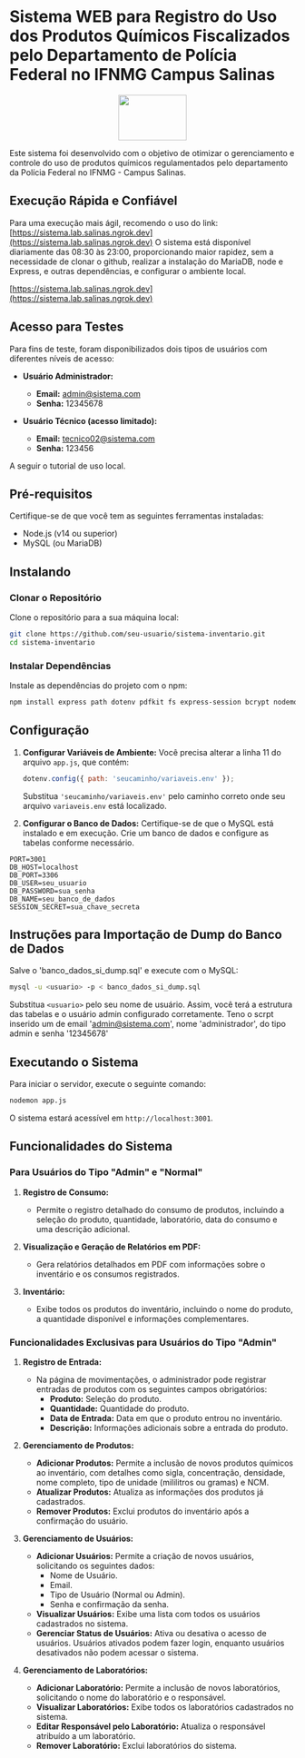 
# Sistema WEB para Registro do Uso dos Produtos Químicos Fiscalizados pelo Departamento de Polícia Federal no IFNMG Campus Salinas

<p align="center">
    <img src="https://qualitapps.com/wp-content/uploads/2023/02/102.png" width="120" height="80"/>
</p>

Este sistema foi desenvolvido com o objetivo de otimizar o gerenciamento e controle do uso de produtos químicos regulamentados pelo departamento da Polícia Federal no IFNMG - Campus Salinas.

## Execução Rápida e Confiável

Para uma execução mais ágil, recomendo o uso do link: [https://sistema.lab.salinas.ngrok.dev](https://sistema.lab.salinas.ngrok.dev)
O sistema está disponível diariamente das 08:30 às 23:00, proporcionando maior rapidez, sem a necessidade de clonar o github, realizar a instalação do MariaDB, node e Express, e outras dependências, e configurar o ambiente local.

[https://sistema.lab.salinas.ngrok.dev](https://sistema.lab.salinas.ngrok.dev)

## Acesso para Testes

Para fins de teste, foram disponibilizados dois tipos de usuários com diferentes níveis de acesso:

- **Usuário Administrador:**
  - **Email:** admin@sistema.com
  - **Senha:** 12345678

- **Usuário Técnico (acesso limitado):**
  - **Email:** tecnico02@sistema.com
  - **Senha:** 123456


A seguir o tutorial de uso local.

## Pré-requisitos

Certifique-se de que você tem as seguintes ferramentas instaladas:

- Node.js (v14 ou superior)
- MySQL (ou MariaDB)

## Instalando

### Clonar o Repositório

Clone o repositório para a sua máquina local:

```bash
git clone https://github.com/seu-usuario/sistema-inventario.git
cd sistema-inventario
```

### Instalar Dependências

Instale as dependências do projeto com o npm:

```bash
npm install express path dotenv pdfkit fs express-session bcrypt nodemon

```

## Configuração

1. **Configurar Variáveis de Ambiente:**
   Você precisa alterar a linha 11 do arquivo `app.js`, que contém:
   ```javascript
   dotenv.config({ path: 'seucaminho/variaveis.env' });
   ```
   Substitua `'seucaminho/variaveis.env'` pelo caminho correto onde seu arquivo `variaveis.env` está localizado.

2. **Configurar o Banco de Dados:**
   Certifique-se de que o MySQL está instalado e em execução. Crie um banco de dados e configure as tabelas conforme necessário.

```plaintext
PORT=3001
DB_HOST=localhost
DB_PORT=3306
DB_USER=seu_usuario
DB_PASSWORD=sua_senha
DB_NAME=seu_banco_de_dados
SESSION_SECRET=sua_chave_secreta
```
## Instruções para Importação de Dump do Banco de Dados
Salve o 'banco_dados_si_dump.sql' e execute com o MySQL:

```bash
mysql -u <usuario> -p < banco_dados_si_dump.sql
```

Substitua `<usuario>` pelo seu nome de usuário. Assim, você terá a estrutura das tabelas e o usuário admin configurado corretamente.  Teno o scrpt inserido um  de email 'admin@sistema.com', nome 'administrador', do tipo admin e senha '12345678'

## Executando o Sistema

Para iniciar o servidor, execute o seguinte comando:

```bash
nodemon app.js
```

O sistema estará acessível em `http://localhost:3001`.

## Funcionalidades do Sistema

### Para Usuários do Tipo "Admin" e "Normal"

1. **Registro de Consumo:**
   - Permite o registro detalhado do consumo de produtos, incluindo a seleção do produto, quantidade, laboratório, data do consumo e uma descrição adicional.

2. **Visualização e Geração de Relatórios em PDF:**
   - Gera relatórios detalhados em PDF com informações sobre o inventário e os consumos registrados.

3. **Inventário:**
   - Exibe todos os produtos do inventário, incluindo o nome do produto, a quantidade disponível e informações complementares.

### Funcionalidades Exclusivas para Usuários do Tipo "Admin"

1. **Registro de Entrada:**
   - Na página de movimentações, o administrador pode registrar entradas de produtos com os seguintes campos obrigatórios:
     - **Produto:** Seleção do produto.
     - **Quantidade:** Quantidade do produto.
     - **Data de Entrada:** Data em que o produto entrou no inventário.
     - **Descrição:** Informações adicionais sobre a entrada do produto.

2. **Gerenciamento de Produtos:**
   - **Adicionar Produtos:** Permite a inclusão de novos produtos químicos ao inventário, com detalhes como sigla, concentração, densidade, nome completo, tipo de unidade (mililitros ou gramas) e NCM.
   - **Atualizar Produtos:** Atualiza as informações dos produtos já cadastrados.
   - **Remover Produtos:** Exclui produtos do inventário após a confirmação do usuário.

3. **Gerenciamento de Usuários:**
   - **Adicionar Usuários:** Permite a criação de novos usuários, solicitando os seguintes dados:
     - Nome de Usuário.
     - Email.
     - Tipo de Usuário (Normal ou Admin).
     - Senha e confirmação da senha.
   - **Visualizar Usuários:** Exibe uma lista com todos os usuários cadastrados no sistema.
   - **Gerenciar Status de Usuários:** Ativa ou desativa o acesso de usuários. Usuários ativados podem fazer login, enquanto usuários desativados não podem acessar o sistema.

4. **Gerenciamento de Laboratórios:**
   - **Adicionar Laboratório:** Permite a inclusão de novos laboratórios, solicitando o nome do laboratório e o responsável.
   - **Visualizar Laboratórios:** Exibe todos os laboratórios cadastrados no sistema.
   - **Editar Responsável pelo Laboratório:** Atualiza o responsável atribuído a um laboratório.
   - **Remover Laboratório:** Exclui laboratórios do sistema.
